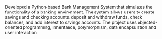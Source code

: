 Developed a Python-based Bank Management System that simulates the functionality of a banking environment. The system allows users to create savings and checking accounts, deposit and withdraw funds, check balances, and add interest to savings accounts. The project uses objected-oriented programming, inheritance, polymorphism, data encapsulation and user interaction
